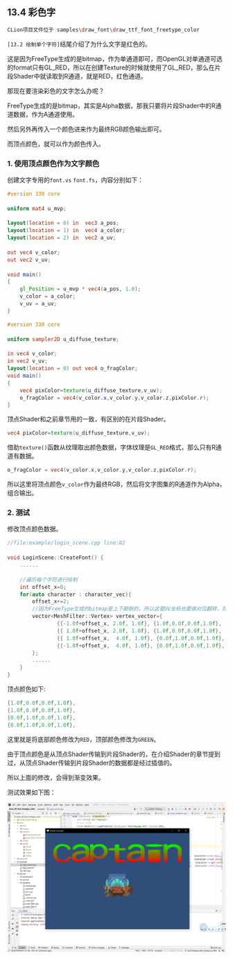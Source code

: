 ## 13.4 彩色字

```bash
CLion项目文件位于 samples\draw_font\draw_ttf_font_freetype_color
```

`[13.2 绘制单个字符]`结尾介绍了为什么文字是红色的。

这是因为FreeType生成的是bitmap，作为单通道即可，而OpenGL对单通道可选的format只有GL_RED，所以在创建Texture的时候就使用了GL_RED，那么在片段Shader中就读取到R通道，就是RED，红色通道。

那现在要渲染彩色的文字怎么办呢？

FreeType生成的是bitmap，其实是Alpha数据，那我只要将片段Shader中的R通道数据，作为A通道使用。

然后另外再传入一个颜色进来作为最终RGB颜色输出即可。

而顶点颜色，就可以作为颜色传入。

### 1. 使用顶点颜色作为文字颜色

创建文字专用的`font.vs` `font.fs`，内容分别如下：

```glsl
#version 330 core

uniform mat4 u_mvp;

layout(location = 0) in  vec3 a_pos;
layout(location = 1) in  vec4 a_color;
layout(location = 2) in  vec2 a_uv;

out vec4 v_color;
out vec2 v_uv;

void main()
{
    gl_Position = u_mvp * vec4(a_pos, 1.0);
    v_color = a_color;
    v_uv = a_uv;
}
```

```glsl
#version 330 core

uniform sampler2D u_diffuse_texture;

in vec4 v_color;
in vec2 v_uv;
layout(location = 0) out vec4 o_fragColor;
void main()
{
    vec4 pixColor=texture(u_diffuse_texture,v_uv);
    o_fragColor = vec4(v_color.x,v_color.y,v_color.z,pixColor.r);
}
```

顶点Shader和之前章节用的一致，有区别的在片段Shader。

```glsl
vec4 pixColor=texture(u_diffuse_texture,v_uv);
```

借助`texture()`函数从纹理取出颜色数据，字体纹理是`GL_RED`格式，那么只有R通道有数据。

```glsl
o_fragColor = vec4(v_color.x,v_color.y,v_color.z,pixColor.r);
```

所以这里将顶点颜色`v_color`作为最终RGB，然后将文字图集的R通道作为Alpha，组合输出。

### 2. 测试

修改顶点颜色数据。

```c++
//file:example/login_scene.cpp line:82

void LoginScene::CreateFont() {
    ......

    //遍历每个字符进行绘制
    int offset_x=0;
    for(auto character : character_vec){
        offset_x+=2;
        //因为FreeType生成的bitmap是上下颠倒的，所以这里UV坐标也要做对应翻转，将左上角作为零点。
        vector<MeshFilter::Vertex> vertex_vector={
                {{-1.0f+offset_x, 2.0f, 1.0f}, {1.0f,0.0f,0.0f,1.0f},   {character->left_top_x_, character->right_bottom_y_}},
                {{ 1.0f+offset_x, 2.0f, 1.0f}, {1.0f,0.0f,0.0f,1.0f},   {character->right_bottom_x_, character->right_bottom_y_}},
                {{ 1.0f+offset_x,  4.0f, 1.0f}, {0.0f,1.0f,0.0f,1.0f},   {character->right_bottom_x_, character->left_top_y_}},
                {{-1.0f+offset_x,  4.0f, 1.0f}, {0.0f,1.0f,0.0f,1.0f},   {character->left_top_x_, character->left_top_y_}}
        };
        ......
    }
}
```

顶点颜色如下:

```c++
{1.0f,0.0f,0.0f,1.0f}, 
{1.0f,0.0f,0.0f,1.0f}, 
{0.0f,1.0f,0.0f,1.0f},
{0.0f,1.0f,0.0f,1.0f},
```

这里就是将底部颜色修改为`RED`，顶部颜色修改为`GREEN`。

由于顶点颜色是从顶点Shader传输到片段Shader的，在介绍Shader的章节提到过，从顶点Shader传输到片段Shader的数据都是经过插值的。

所以上面的修改，会得到渐变效果。

测试效果如下图：

![](../../imgs/draw_font/draw_ttf_font_freetype_color/draw_color_font.jpg)

